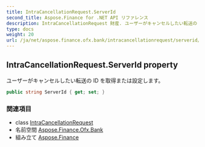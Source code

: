 ```yaml
---
title: IntraCancellationRequest.ServerId
second_title: Aspose.Finance for .NET API リファレンス
description: IntraCancellationRequest 財産. ユーザーがキャンセルしたい転送の ID を取得または設定します
type: docs
weight: 20
url: /ja/net/aspose.finance.ofx.bank/intracancellationrequest/serverid/
---
```

## IntraCancellationRequest.ServerId property

ユーザーがキャンセルしたい転送の ID を取得または設定します。

```csharp
public string ServerId { get; set; }
```

### 関連項目

* class [IntraCancellationRequest](../)
* 名前空間 [Aspose.Finance.Ofx.Bank](../../intracancellationrequest/)
* 組み立て [Aspose.Finance](../../../)


